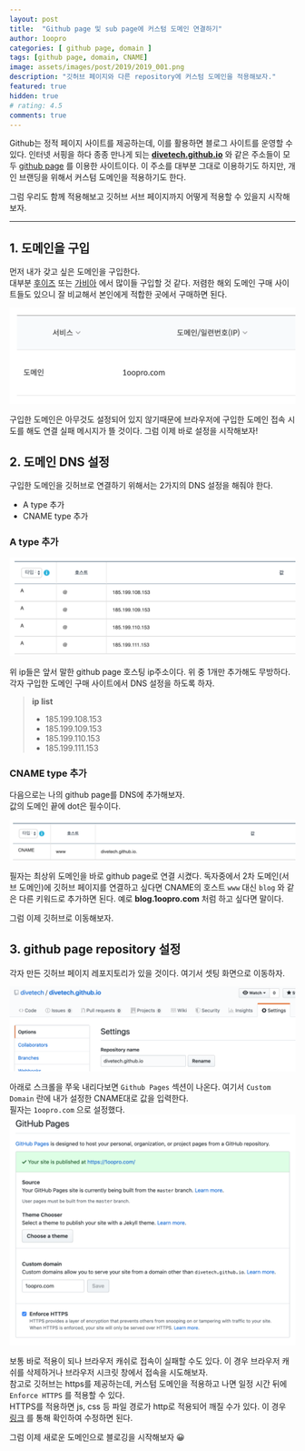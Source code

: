 ```yaml
---
layout: post
title:  "Github page 및 sub page에 커스텀 도메인 연결하기"
author: 1oopro
categories: [ github page, domain ]
tags: [github page, domain, CNAME]
image: assets/images/post/2019/2019_001.png
description: "깃허브 페이지와 다른 repository에 커스텀 도메인을 적용해보자."
featured: true
hidden: true
# rating: 4.5
comments: true 
---
```



Github는 정적 페이지 사이트를 제공하는데, 이를 활용하면 블로그 사이트를 운영할 수 있다.
인터넷 서핑을 하다 종종 만나게 되는 **[divetech.github.io](https://divetech.github.io)** 와 같은 주소들이 모두 [github page](https://help.github.com/en/articles/what-is-github-pages) 를 이용한 사이트이다. 
이 주소를 대부분 그대로 이용하기도 하지만, 개인 브랜딩을 위해서 커스텀 도메인을 적용하기도 한다.  

그럼 우리도 함께 적용해보고 깃허브 서브 페이지까지 어떻게 적용할 수 있을지 시작해보자.  

---  


## 1. 도메인을 구입  

먼저 내가 갖고 싶은 도메인을 구입한다.  
대부분 [후이즈](https://whois.co.kr/) 또는 [가비아](https://www.gabia.com/)  에서 많이들 구입할 것 같다. 저렴한 해외 도메인 구매 사이트들도 있으니 잘 비교해서 본인에게 적합한 곳에서 구매하면 된다.     

![도메인 내역](/assets/images/post/2019/2019_001_gabia_001.png)  

구입한 도메인은 아무것도 설정되어 있지 않기때문에 브라우저에 구입한 도메인 접속 시도를 해도 연결 실패 메시지가 뜰 것이다. 그럼 이제 바로 설정을 시작해보자!  
  
## 2. 도메인 DNS 설정  

구입한 도메인을 깃허브로 연결하기 위해서는 2가지의 DNS 설정을 해줘야 한다.  
- A type 추가  
- CNAME type 추가     

### A type 추가  

![A type 추가](/assets/images/post/2019/2019_001_gabia_002.png)  

위 ip들은 앞서 말한 github page 호스팅 ip주소이다. 위 중 1개만 추가해도 무방하다.   
각자 구입한 도메인 구매 사이트에서 DNS 설정을 하도록 하자.  

> **ip list**   
> - 185.199.108.153  
> - 185.199.109.153  
> - 185.199.110.153  
> - 185.199.111.153   


### CNAME type 추가  

다음으로는 나의 github page를 DNS에 추가해보자.  
값의 도메인 끝에 dot은 필수이다.  

![CNAME 추가](/assets/images/post/2019/2019_001_gabia_003.png)  

필자는 최상위 도메인을 바로 github page로 연결 시켰다. 독자중에서 2차 도메인(서브 도메인)에 깃허브 페이지를 연결하고 싶다면 CNAME의 호스트 `www` 대신 `blog` 와 같은 다른 키워드로 추가하면 된다. 예로 **blog.1oopro.com** 처럼 하고 싶다면 말이다.  


그럼 이제 깃허브로 이동해보자.  


## 3. github page repository 설정  

각자 만든 깃허브 페이지 레포지토리가 있을 것이다. 여기서 셋팅 화면으로 이동하자.  

![github page repository setting](/assets/images/post/2019/2019_001_github_001.png)  


아래로 스크롤을 쭈욱 내리다보면 `Github Pages` 섹션이 나온다. 여기서 `Custom Domain` 란에 내가 설정한 CNAME대로 값을 입력한다.  
필자는 `1oopro.com` 으로 설정했다.  
![github page repository setting](/assets/images/post/2019/2019_001_github_002.png)  

보통 바로 적용이 되나 브라우저 캐쉬로 접속이 실패할 수도 있다. 이 경우 브라우저 캐쉬를 삭제하거나 브라우저 시크릿 창에서 접속을 시도해보자.  
참고로 깃허브는 https를 제공하는데, 커스텀 도메인을 적용하고 나면 일정 시간 뒤에 `Enforce HTTPS` 를 적용할 수 있다.  
HTTPS를 적용하면 js, css 등 파일 경로가 http로 적용되어 깨질 수가 있다. 이 경우 [링크](https://help.github.com/en/articles/securing-your-github-pages-site-with-https)  를 통해 확인하여 수정하면 된다.  

그럼 이제 새로운 도메인으로 블로깅을 시작해보자 😀  



